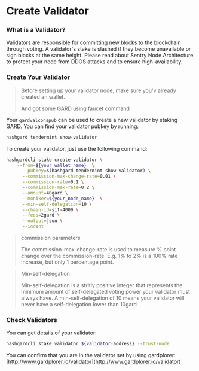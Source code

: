 # Create Validator

### What is a Validator?

Validators are responsible for committing new blocks to the blockchain through voting.
A validator's stake is slashed if they become unavailable or sign blocks at the same height.
Please read about Sentry Node Architecture to protect your node from DDOS attacks and to ensure high-availability.

### Create Your Validator

> Before setting up your validator node, make sure you'v already created an wallet.
>
> And got some GARD using faucet command

Your `gardvalconspub` can be used to create a new validator by staking GARD. You can find your validator pubkey by running:

```bash
hashgard tendermint show-validator
```

To create your validator, just use the following command:

```bash
hashgardcli stake create-validator \
    --from=${your_wallet_name}  \
	  --pubkey=$(hashgard tendermint show-validator) \
	  --commission-max-change-rate=0.01 \
	  --commission-rate=0.1 \
	  --commission-max-rate=0.2 \
	  --amount=40gard \
	  --moniker=${your_node_name}  \
	  --min-self-delegation=10 \
	  --chain-id=sif-4000 \
	  --fees=2gard \
	  --output=json \
	  --indent
```

> commission parameters
>
> The commission-max-change-rate is used to measure % point change over the commission-rate.
> E.g. 1% to 2% is a 100% rate increase, but only 1 percentage point.

> Min-self-delegation
>
> Min-self-delegation is a stritly positive integer that represents the minimum amount of self-delegated voting power your validator must always have.
> A min-self-delegation of 10 means your validator will never have a self-delegation lower than 10gard

### Check Validators

You can get details of your validator:

```bash
hashgardcli stake validator ${validator-address} --trust-node
```

You can confirm that you are in the validator set by using gardplorer:
[http://www.gardplorer.io/validator](http://www.gardplorer.io/validator)
